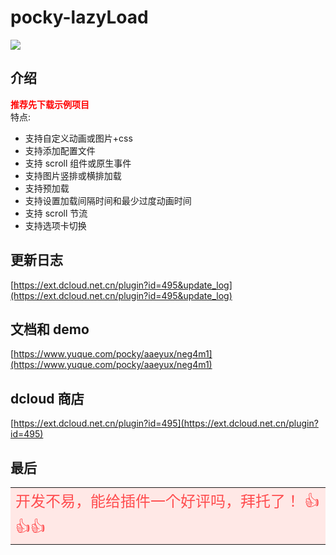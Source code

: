 # pocky-lazyLoad

<img src="https://img.shields.io/badge/version-1.2.4-blue.svg?cacheSeconds=2592000" /><br />

## 介绍

<font color="red">**推荐先下载示例项目**</font><br />
特点:

- 支持自定义动画或图片+css
- 支持添加配置文件
- 支持 scroll 组件或原生事件
- 支持图片竖排或横排加载
- 支持预加载
- 支持设置加载间隔时间和最少过度动画时间
- 支持 scroll 节流
- 支持选项卡切换

## 更新日志

[https://ext.dcloud.net.cn/plugin?id=495&update_log](https://ext.dcloud.net.cn/plugin?id=495&update_log)

## 文档和 demo

[https://www.yuque.com/pocky/aaeyux/neg4m1](https://www.yuque.com/pocky/aaeyux/neg4m1)

## dcloud 商店

[https://ext.dcloud.net.cn/plugin?id=495](https://ext.dcloud.net.cn/plugin?id=495)

## 最后

<table><tr><td bgcolor="#FFE8E6" >
<font color="#FF4D4F" size="5">
开发不易，能给插件一个好评吗，拜托了！ 👍👍👍
</font>
</td></tr></table>
